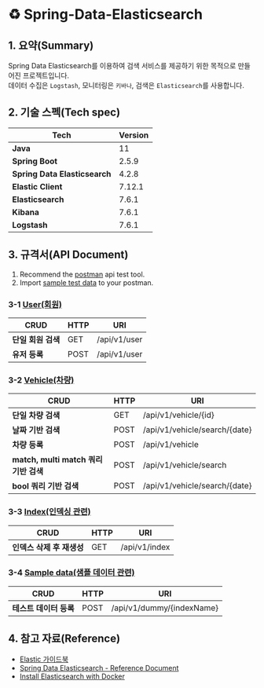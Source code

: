 # ♻ Spring-Data-Elasticsearch

## 1. 요약(Summary)

Spring Data Elasticsearch를 이용하여 검색 서비스를 제공하기 위한 목적으로 만들어진 프로젝트입니다.  
데이터 수집은 `Logstash`, 모니터링은 `키바나`, 검색은 `Elasticsearch`를 사용합니다.  

## 2. 기술 스펙(Tech spec)

| Tech                         | Version |
|------------------------------|---------|
| **Java**                     | 11      |
| **Spring Boot**              | 2.5.9   |
| **Spring Data Elasticsearch** | 4.2.8   |
| **Elastic Client**           | 7.12.1  |
| **Elasticsearch**            | 7.6.1   |
| **Kibana**                   | 7.6.1   |
| **Logstash**                 | 7.6.1   |

## 3. 규격서(API Document)

1. Recommend the [postman](https://www.postman.com/) api test tool.  
2. Import [sample test data](./doc/postman/spring_data_elasitcsearch.postman_collection.json) to your postman.

### 3-1 [User(회원)](https://github.com/ym1085/Spring-Data-Elasticsearch/blob/3c6c3f366f34afd5e29f1300052bf249a61e1d2d/src/main/java/com/elasticsearch/controller/UserController.java#L16)

| CRUD             |HTTP| URI                            |
|------------------|---|--------------------------------|
| **단일 회원 검색**     |GET| /api/v1/user                   | 
| **유저 등록**        |POST| /api/v1/user                   |

### 3-2 [Vehicle(차량)](https://github.com/ym1085/Spring-Data-Elasticsearch/blob/3c6c3f366f34afd5e29f1300052bf249a61e1d2d/src/main/java/com/elasticsearch/controller/VehicleController.java#L28)

| CRUD                            |HTTP| URI                          |
|---------------------------------|---|------------------------------|
| **단일 차량 검색**                    |GET| /api/v1/vehicle/{id}         |
| **날짜 기반 검색**                    |POST| /api/v1/vehicle/search/{date} |
| **차량 등록**                       |POST| /api/v1/vehicle |
| **match, multi match 쿼리 기반 검색** |POST| /api/v1/vehicle/search |
| **bool 쿼리 기반 검색**               |POST| /api/v1/vehicle/search/{date} |

### 3-3 [Index(인덱싱 관련)](https://github.com/ym1085/Spring-Data-Elasticsearch/blob/3c6c3f366f34afd5e29f1300052bf249a61e1d2d/src/main/java/com/elasticsearch/controller/IndexController.java#L24)

| CRUD            |HTTP| URI               |
|-----------------|---|-------------------|
| **인덱스 삭제 후 재생성** |GET| /api/v1/index     |

### 3-4 [Sample data(샘플 데이터 관련)](https://github.com/ym1085/Spring-Data-Elasticsearch/blob/3c6c3f366f34afd5e29f1300052bf249a61e1d2d/src/main/java/com/elasticsearch/controller/DummyDataController.java#L16)

| CRUD            |HTTP| URI               |
|-----------------|---|-------------------|
| **테스트 데이터 등록**  |POST| /api/v1/dummy/{indexName} |

## 4. 참고 자료(Reference)

- [Elastic 가이드북](https://app.gather.town/invite?token=R9SyULHNgX2gvZXaYhz9H6iNkqepPAzq)
- [Spring Data Elasticsearch - Reference Document](https://docs.spring.io/spring-data/elasticsearch/docs/current/reference/html/#preface.versions)
- [Install Elasticsearch with Docker](https://www.elastic.co/guide/en/elasticsearch/reference/current/docker.html)